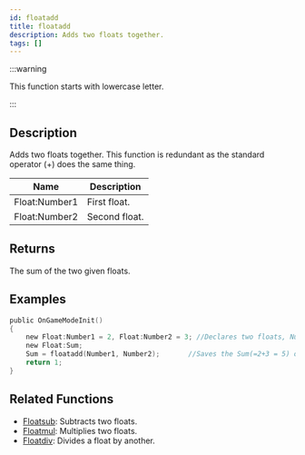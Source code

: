 ```yaml
---
id: floatadd
title: floatadd
description: Adds two floats together.
tags: []
---
```


:::warning

This function starts with lowercase letter.

:::

## Description

Adds two floats together. This function is redundant as the standard operator (+) does the same thing.

| Name          | Description   |
| ------------- | ------------- |
| Float:Number1 | First float.  |
| Float:Number2 | Second float. |

## Returns

The sum of the two given floats.

## Examples

```c
public OnGameModeInit()
{
    new Float:Number1 = 2, Float:Number2 = 3; //Declares two floats, Number1 (2) and Number2 (3)
    new Float:Sum;
    Sum = floatadd(Number1, Number2);       //Saves the Sum(=2+3 = 5) of Number1 and Number2 in the float "Sum"
    return 1;
}
```

## Related Functions

- [Floatsub](../functions/Floatsub): Subtracts two floats.
- [Floatmul](../functions/Floatmul): Multiplies two floats.
- [Floatdiv](../functions/Floatdiv): Divides a float by another.
